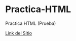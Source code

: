 # Practica-HTML
 Practica HTML (Prueba)
 
<a href="https://flores-oz.github.io/Practica-HTML/">Link del Sitio</a>